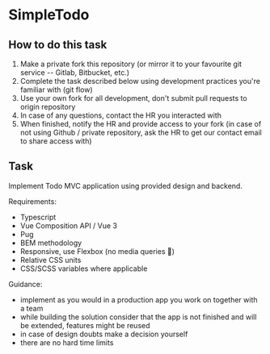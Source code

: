 # SimpleTodo

## How to do this task

1. Make a private fork this repository (or mirror it to your favourite git service -- Gitlab, Bitbucket, etc.)
1. Complete the task described below using development practices you're familiar with (git flow)
1. Use your own fork for all development, don't submit pull requests to origin repository
1. In case of any questions, contact the HR you interacted with
1. When finished, notify the HR and provide access to your fork (in case of not using Github / private repository, ask the HR to get our contact email to share access with)

## Task

Implement Todo MVC application using provided design and backend.

Requirements:

- Typescript
- Vue Composition API / Vue 3
- Pug
- BEM methodology
- Responsive, use Flexbox (no media queries 🙂)
- Relative CSS units
- CSS/SCSS variables where applicable

Guidance:

- implement as you would in a production app you work on together with a team
- while building the solution consider that the app is not finished and will be extended, features might be reused
- in case of design doubts make a decision yourself
- there are no hard time limits 
